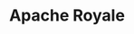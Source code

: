 ---
blog: https://royale.apache.org/blog
facebook: http://facebook.com/ApacheRoyaleSDK
googleplus: https://plus.google.com/communities/110767346686043669380
guide: https://github.com/apache/royale-website/tree/asf-site/wp-content/uploads/2018/01
logohandle: apache_royale
sort: royale
tags:
- apache
- flash
- mobile
title: Apache Royale
twitter: https://x.com/apacheroyale
website: http://royale.apache.org/
---
